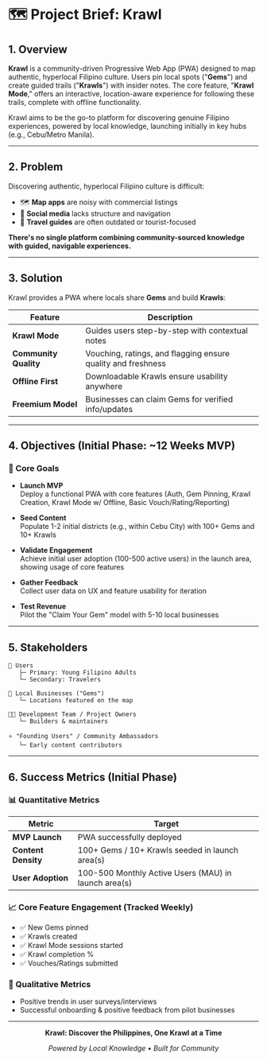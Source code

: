 # 🗺️ Project Brief: Krawl

## 1. Overview

**Krawl** is a community-driven Progressive Web App (PWA) designed to map authentic, hyperlocal Filipino culture. Users pin local spots ("**Gems**") and create guided trails ("**Krawls**") with insider notes. The core feature, "**Krawl Mode**," offers an interactive, location-aware experience for following these trails, complete with offline functionality.

Krawl aims to be the go-to platform for discovering genuine Filipino experiences, powered by local knowledge, launching initially in key hubs (e.g., Cebu/Metro Manila).

---

## 2. Problem

Discovering authentic, hyperlocal Filipino culture is difficult:

- 🗺️ **Map apps** are noisy with commercial listings
- 📱 **Social media** lacks structure and navigation
- 📖 **Travel guides** are often outdated or tourist-focused

**There's no single platform combining community-sourced knowledge with guided, navigable experiences.**

---

## 3. Solution

Krawl provides a PWA where locals share **Gems** and build **Krawls**:

| Feature | Description |
|---------|-------------|
| **Krawl Mode** | Guides users step-by-step with contextual notes |
| **Community Quality** | Vouching, ratings, and flagging ensure quality and freshness |
| **Offline First** | Downloadable Krawls ensure usability anywhere |
| **Freemium Model** | Businesses can claim Gems for verified info/updates |

---

## 4. Objectives (Initial Phase: ~12 Weeks MVP)

### 🎯 Core Goals

- **Launch MVP**  
  Deploy a functional PWA with core features (Auth, Gem Pinning, Krawl Creation, Krawl Mode w/ Offline, Basic Vouch/Rating/Reporting)

- **Seed Content**  
  Populate 1-2 initial districts (e.g., within Cebu City) with 100+ Gems and 10+ Krawls

- **Validate Engagement**  
  Achieve initial user adoption (100-500 active users) in the launch area, showing usage of core features

- **Gather Feedback**  
  Collect user data on UX and feature usability for iteration

- **Test Revenue**  
  Pilot the "Claim Your Gem" model with 5-10 local businesses

---

## 5. Stakeholders
```
👥 Users
   ├─ Primary: Young Filipino Adults
   └─ Secondary: Travelers

🏪 Local Businesses ("Gems")
   └─ Locations featured on the map

👨‍💻 Development Team / Project Owners
   └─ Builders & maintainers

⭐ "Founding Users" / Community Ambassadors
   └─ Early content contributors
```

---

## 6. Success Metrics (Initial Phase)

### 📊 Quantitative Metrics

| Metric | Target |
|--------|--------|
| **MVP Launch** | PWA successfully deployed |
| **Content Density** | 100+ Gems / 10+ Krawls seeded in launch area(s) |
| **User Adoption** | 100-500 Monthly Active Users (MAU) in launch area(s) |

### 📈 Core Feature Engagement (Tracked Weekly)

- ✅ New Gems pinned
- ✅ Krawls created
- ✅ Krawl Mode sessions started
- ✅ Krawl completion %
- ✅ Vouches/Ratings submitted

### 💬 Qualitative Metrics

- Positive trends in user surveys/interviews
- Successful onboarding & positive feedback from pilot businesses

---

<div align="center">

**Krawl: Discover the Philippines, One Krawl at a Time**

*Powered by Local Knowledge • Built for Community*

</div>